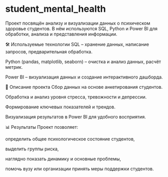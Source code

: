 # student_mental_health
Проект посвящён анализу и визуализации данных о психическом здоровье студентов.
В нём используются SQL, Python и Power BI для обработки, анализа и представления информации.

🛠 Используемые технологии
SQL – хранение данных, написание запросов, предварительная обработка.

Python (pandas, matplotlib, seaborn) – очистка и анализ данных, расчёт метрик.

Power BI – визуализация данных и создание интерактивного дашборда.

🎯 Описание проекта
Сбор данных на основе анкетирования студентов.

Обработка и анализ уровня стресса, тревожности и депрессии.

Формирование ключевых показателей и трендов.

Визуализация результатов в Power BI для удобного восприятия.

📊 Результаты
Проект позволяет:

определить общее психологическое состояние студентов,

выделить группы риска,

наглядно показать динамику и основные проблемы,

помочь вузу или организации принять меры поддержки студентов.
